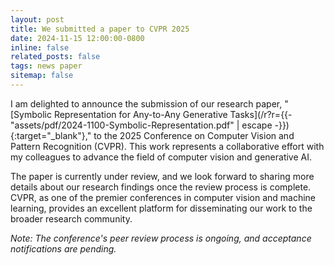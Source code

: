 ```yaml
---
layout: post
title: We submitted a paper to CVPR 2025
date: 2024-11-15 12:00:00-0800
inline: false
related_posts: false
tags: news paper
sitemap: false
---
```


I am delighted to announce the submission of our research paper, "[Symbolic Representation for Any-to-Any Generative Tasks](/r?r={{- "assets/pdf/2024-1100-Symbolic-Representation.pdf" | escape -}}){:target="_blank"}," to the 2025 Conference on Computer Vision and Pattern Recognition (CVPR). This work represents a collaborative effort with my colleagues to advance the field of computer vision and generative AI.

The paper is currently under review, and we look forward to sharing more details about our research findings once the review process is complete. CVPR, as one of the premier conferences in computer vision and machine learning, provides an excellent platform for disseminating our work to the broader research community.

*Note: The conference's peer review process is ongoing, and acceptance notifications are pending.*